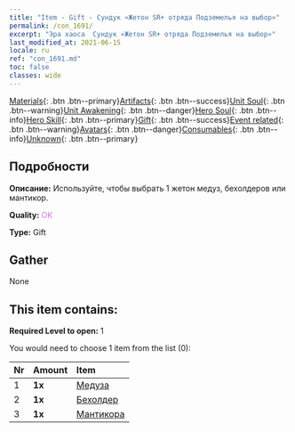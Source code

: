 ```yaml
---
title: "Item - Gift - Сундук «Жетон SR+ отряда Подземелья на выбор»"
permalink: /con_1691/
excerpt: "Эра хаоса  Сундук «Жетон SR+ отряда Подземелья на выбор»"
last_modified_at: 2021-06-15
locale: ru
ref: "con_1691.md"
toc: false
classes: wide
---
```

 [Materials](/ItemsRU/){: .btn .btn--primary}[Artifacts](/ItemsRU/Artifacts/){: .btn .btn--success}[Unit Soul](/ItemsRU/UnitSoul/){: .btn .btn--warning}[Unit Awakening](/ItemsRU/UnitAwakening/){: .btn .btn--danger}[Hero Soul](/ItemsRU/HeroSoul/){: .btn .btn--info}[Hero Skill](/ItemsRU/HeroSkill/){: .btn .btn--primary}[Gift](/ItemsRU/Gift/){: .btn .btn--success}[Event related](/ItemsRU/Events/){: .btn .btn--warning}[Avatars](/ItemsRU/Avatars/){: .btn .btn--danger}[Consumables](/ItemsRU/Consumables/){: .btn .btn--info}[Unknown](/ItemsRU/Unknown/){: .btn .btn--primary}

## Подробности
 **Описание:** Используйте, чтобы выбрать 1 жетон медуз, бехолдеров или мантикор.

 **Quality:** <span style="color: #DA70D6">OK</span>

 **Type:** Gift

## Gather

  None

## This item contains:

 **Required Level to open:** 1

 You would need to choose 1 item from the list (0):

  | Nr | Amount |     Item    |
  |:---|:-------|:------------|
  | 1 |  **1x** | [Медуза](/ItemsRU/unt_247/) |  | 
  | 2 |  **1x** | [Бехолдер](/ItemsRU/unt_246/) |  | 
  | 3 |  **1x** | [Мантикора](/ItemsRU/unt_249/) |  | 
